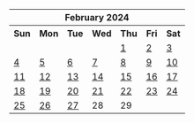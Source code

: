 <table align="center" border="0" cellpadding="0" cellspacing="0" class="month">
 <tr>
  <th class="month" colspan="7">
   February 2024
  </th>
 </tr>
 <tr>
  <th class="sun">
   Sun
  </th>
  <th class="mon">
   Mon
  </th>
  <th class="tue">
   Tue
  </th>
  <th class="wed">
   Wed
  </th>
  <th class="thu">
   Thu
  </th>
  <th class="fri">
   Fri
  </th>
  <th class="sat">
   Sat
  </th>
 </tr>
 <tr>
  <td class="noday">
  </td>
  <td class="noday">
  </td>
  <td class="noday">
  </td>
  <td class="noday">
  </td>
  <td class="thu">
   <a href="20240201.py">
    1
   </a>
  </td>
  <td class="fri">
   <a href="20240202.py">
    2
   </a>
  </td>
  <td class="sat">
   <a href="20240203.py">
    3
   </a>
  </td>
 </tr>
 <tr>
  <td class="sun">
   <a href="20240204.py">
    4
   </a>
  </td>
  <td class="mon">
   <a href="20240205.py">
    5
   </a>
  </td>
  <td class="tue">
   <a href="20240206.py">
    6
   </a>
  </td>
  <td class="wed">
   <a href="20240207.py">
    7
   </a>
  </td>
  <td class="thu">
   <a href="20240208.py">
    8
   </a>
  </td>
  <td class="fri">
   <a href="20240209.py">
    9
   </a>
  </td>
  <td class="sat">
   <a href="20240210.py">
    10
   </a>
  </td>
 </tr>
 <tr>
  <td class="sun">
   <a href="20240211.py">
    11
   </a>
  </td>
  <td class="mon">
   <a href="20240212.py">
    12
   </a>
  </td>
  <td class="tue">
   <a href="20240213.py">
    13
   </a>
  </td>
  <td class="wed">
   <a href="20240214.py">
    14
   </a>
  </td>
  <td class="thu">
   <a href="20240215.py">
    15
   </a>
  </td>
  <td class="fri">
   <a href="20240216.py">
    16
   </a>
  </td>
  <td class="sat">
   <a href="20240217.py">
    17
   </a>
  </td>
 </tr>
 <tr>
  <td class="sun">
   <a href="20240218.py">
    18
   </a>
  </td>
  <td class="mon">
   <a href="20240219.py">
    19
   </a>
  </td>
  <td class="tue">
   <a href="20240220.py">
    20
   </a>
  </td>
  <td class="wed">
   <a href="20240221.py">
    21
   </a>
  </td>
  <td class="thu">
   <a href="20240222.py">
    22
   </a>
  </td>
  <td class="fri">
   <a href="20240223.py">
    23
   </a>
  </td>
  <td class="sat">
   <a href="20240224.py">
    24
   </a>
  </td>
 </tr>
 <tr>
  <td class="sun">
   <a href="20240225.py">
    25
   </a>
  </td>
  <td class="mon">
   <a href="20240226.py">
    26
   </a>
  </td>
  <td class="tue">
   <a href="20240227.py">
    27
   </a>
  </td>
  <td class="wed">
   28
  </td>
  <td class="thu">
   29
  </td>
  <td class="noday">
  </td>
  <td class="noday">
  </td>
 </tr>
</table>
